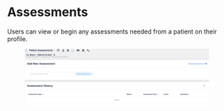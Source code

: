 # Assessments

Users can view or begin any assessments needed from a patient on their profile.

<figure><img src="../../.gitbook/assets/image (312).png" alt=""><figcaption></figcaption></figure>
